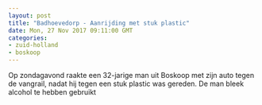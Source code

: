 ```yaml
---
layout: post
title: "Badhoevedorp - Aanrijding met stuk plastic"
date: Mon, 27 Nov 2017 09:11:00 GMT
categories: 
- zuid-holland 
- boskoop 
---
```


Op zondagavond raakte een 32-jarige man uit Boskoop met zijn auto tegen de vangrail, nadat hij tegen een stuk plastic was gereden. De man bleek alcohol te hebben gebruikt

